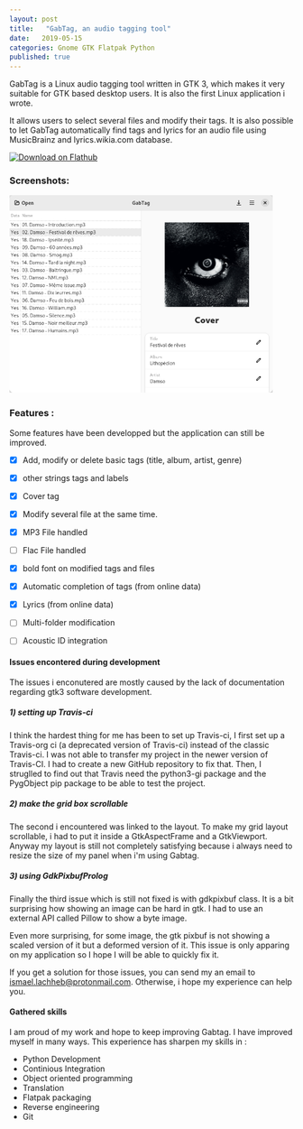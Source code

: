 ```yaml
---
layout: post
title:   "GabTag, an audio tagging tool"
date:   2019-05-15
categories: Gnome GTK Flatpak Python
published: true
---
```


 GabTag is a Linux audio tagging tool written in GTK 3, which makes it very suitable for GTK based desktop users. It is also the first Linux application i wrote.

It allows users to select several files and modify their tags. It is also possible to let GabTag automatically find tags and lyrics for an audio file using MusicBrainz and lyrics.wikia.com database.

<a href='https://flathub.org/apps/details/com.github.lachhebo.Gabtag'><img width='240' alt='Download on Flathub' src='https://flathub.org/assets/badges/flathub-badge-en.png'/></a>


### Screenshots:


<img height="350" src="https://raw.githubusercontent.com/lachhebo/GabTag/screenshots/Gabtag_v13_2.png" />


### Features :

Some features have been developped but the application can still be improved.

- [x] Add, modify or delete basic tags (title, album, artist, genre)
- [x] other strings tags and labels
- [x] Cover tag
- [x] Modify several file at the same time.
- [x] MP3  File handled
- [ ] Flac File handled
- [x] bold font on modified tags and files
- [x] Automatic completion of tags (from online data)
- [x] Lyrics (from online data)
- [ ] Multi-folder modification
- [ ] Acoustic ID integration 


#### Issues encontered during development

The issues i enconutered are mostly caused by the lack of documentation regarding gtk3 software development.

##### 1) setting up Travis-ci

I think the hardest thing for me has been to set up Travis-ci, I first set up a Travis-org ci (a deprecated version of Travis-ci) instead of the classic Travis-ci. I was not able to transfer my project in the newer version of Travis-CI. I had to create a new GitHub repository to fix that. Then, I struglled to find out that Travis need the python3-gi package and the PygObject pip package to be able to test the project.

##### 2) make the grid box scrollable

The second i encountered was linked to the layout. To make my grid layout scrollable, i had to put it inside a GtkAspectFrame and a GtkViewport. Anyway my layout is still not completely satisfying because i always need to resize the size of my panel when i'm using Gabtag.

##### 3) using GdkPixbufProlog

Finally the third issue which is still not fixed is with gdkpixbuf class. It is a bit surprising how showing an image can be hard in gtk. I had to use an external API called Pillow to show a byte image.

Even more surprising, for some image, the gtk pixbuf is not showing a scaled version of it but a deformed version of it. This issue is only apparing on my application so I hope I will be able to quickly fix it.


If you get a solution for those issues, you can send my an email to ismael.lachheb@protonmail.com. Otherwise, i hope my experience can help you.

#### Gathered skills 

I am proud of my work and hope to keep improving Gabtag. I have improved myself in many ways. This experience has sharpen my skills in :

- Python Development 
- Continious Integration
- Object oriented programming
- Translation 
- Flatpak packaging
- Reverse engineering 
- Git 



